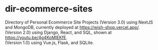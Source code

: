 # dir-ecommerce-sites
Directory of Personal Ecommerce Site Projects
(Version 3.0) using NextJS and MongoDB, currently deployed at https://wish-shop.vercel.app/. <br />
(Version 2.0) using Django, React, and SQL, shown at https://youtu.be/4g4KoMlEKfE. <br />
(Version 1.0) using Vue.js, Flask, and SQLite. 
